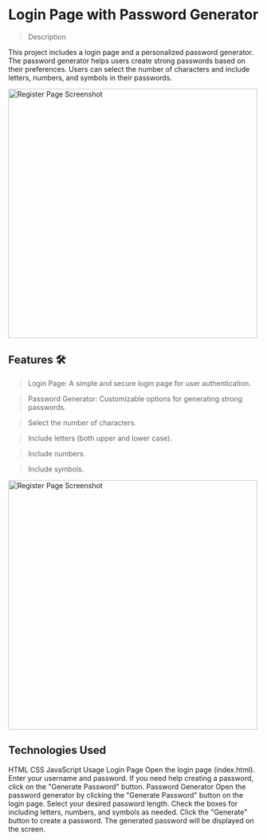 # Login Page with Password Generator

> Description

This project includes a login page and a personalized password generator. The password generator helps users create strong passwords based on their preferences. Users can select the number of characters and include letters, numbers, and symbols in their passwords.


<img src="https://github.com/user-attachments/assets/83bc5e0e-89b3-4188-b260-443019368e80" alt="Register Page Screenshot" width="500">

## Features 🛠

> Login Page: A simple and secure login page for user authentication.

> Password Generator: Customizable options for generating strong passwords.

> Select the number of characters.

> Include letters (both upper and lower case).

> Include numbers.

> Include symbols.

<img src="https://github.com/user-attachments/assets/20298059-60d7-413c-8a90-3a8ab48ded34" alt="Register Page Screenshot" width="500">


## Technologies Used
HTML
CSS
JavaScript
Usage
Login Page
Open the login page (index.html).
Enter your username and password.
If you need help creating a password, click on the "Generate Password" button.
Password Generator
Open the password generator by clicking the "Generate Password" button on the login page.
Select your desired password length.
Check the boxes for including letters, numbers, and symbols as needed.
Click the "Generate" button to create a password.
The generated password will be displayed on the screen.
